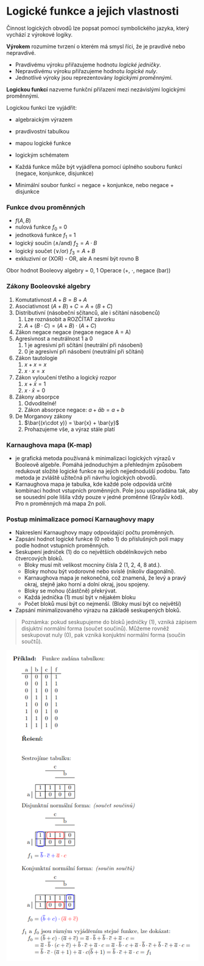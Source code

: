 # Logické funkce a jejich vlastnosti

Činnost logických obvodů lze popsat pomocí symbolického jazyka, který vychází z výrokové logiky.

**Výrokem** rozumíme tvrzení o kterém má smysl říci, že je pravdivé nebo nepravdivé.

- Pravdivému výroku přiřazujeme hodnotu *logické jedničky*.
- Nepravdivému výroku přiřazujeme hodnotu *logické nuly*.
- Jednotlivé výroky jsou reprezentovány *logickými proměnnými*.

**Logickou funkcí** nazveme funkční přiřazení mezi nezávislými logickými proměnnými.

Logickou funkci lze vyjádřit:

- algebraickým výrazem
- pravdivostní tabulkou
- mapou logické funkce
- logickým schématem

- Každá funkce může být vyjádřena pomocí úplného souboru funkcí (negace, konjunkce, disjunkce)
- Minimální soubor funkcí = negace + konjunkce, nebo negace + disjunkce
### Funkce dvou proměnných
- $f(A, B)$
- nulová funkce $f_0$ = 0
- jednotková funkce $f_1$ = 1
- logický součin ($\land$/and) $f_2 = A \cdot B$  
- logický součet ($\lor$/or) $f_3 = A + B$ 
- exkluzivní or (XOR) - OR, ale A nesmí být rovno B

Obor hodnot Booleovy algebry = 0, 1
Operace (+, $\cdot$, negace (bar))

### Zákony Booleovské algebry

1. Komutativnost $A + B = B + A$
2. Asociativnost $(A + B) + C = A + (B + C)$
3. Distributivní (násobeční sčítanců, ale i sčítání násobenců)
	1. Lze roznásobit a ROZČÍTAT závorku
	2. $A + (B \cdot C) = (A + B)\cdot (A + C)$
4. Zákon negace negace (negace negace A = A)
5. Agresivnost a neutrálnost 1 a 0
	1. 1 je agresivní při sčítání (neutrální při násobení)
	2. 0 je agresivní při násobení (neutrální při sčítání)
6. Zákon tautologie
	1. $x + x = x$
	2. $x \cdot x = x$
7. Zákon vyloučení třetího a logický rozpor
	1. $x + \bar{x} = 1$
	2. $x \cdot \bar{x} = 0$
8. Zákony absorpce
	1. Odvoditelné!
	2. Zákon absorpce negace: $a + \bar{a}b = a + b$
9. De Morganovy zákony
	1. $\bar{(x\cdot y)} = \bar{x} + \bar{y}$
	2. Prohazujeme vše, a výraz stále platí
	
	
### Karnaughova mapa (K-map)

- je grafická metoda používaná k minimalizaci logických výrazů v Booleově algebře. Pomáhá jednoduchým a přehledným způsobem redukovat složité logické funkce na jejich nejjednodušší podobu. Tato metoda je zvláště užitečná při návrhu logických obvodů.
- Karnaughova mapa je tabulka, kde každé pole odpovídá určité kombinaci hodnot vstupních proměnných. Pole jsou uspořádána tak, aby se sousední pole lišila vždy pouze v jedné proměnné (Grayův kód). Pro n proměnných má mapa 2n polí.

### Postup minimalizace pomocí Karnaughovy mapy

- Nakreslení Karnaughovy mapy odpovídající počtu proměnných.
- Zapsání hodnot logické funkce (0 nebo 1) do příslušných polí mapy podle hodnot vstupních proměnných.
- Seskupení jedniček (1) do co největších obdélníkových nebo čtvercových bloků.
  - Bloky musí mít velikost mocniny čísla 2 (1, 2, 4, 8 atd.).
  - Bloky mohou být vodorovné nebo svislé (nikoliv diagonální).
  - Karnaughova mapa je nekonečná, což znamená, že levý a pravý okraj, stejně jako horní a dolní okraj, jsou spojeny.
  - Bloky se mohou (částčně) překrývat. 
  - Každá jednička (1) musí být v nějakém bloku
  - Počet bloků musí být co nejmenší. (Bloky musí být co největší)
- Zapsání minimalizovaného výrazu na základě seskupených bloků.

> Poznámka:
> pokud seskupujeme do bloků jedničky (1), vzniká zápisem disjuktní normální forma (součet součinů). Můžeme rovněž seskupovat nuly (0), pak vzniká konjuktní normální forma (součin součtů).

<img src=Images/Karnaugh_example.png>